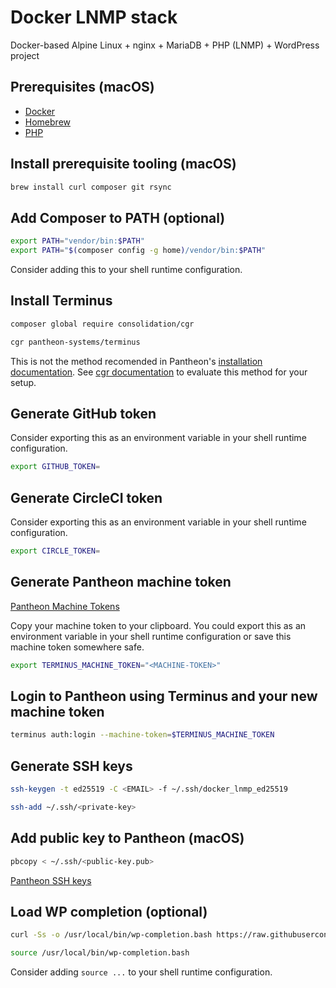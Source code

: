 # Docker LNMP stack

Docker-based Alpine Linux + nginx + MariaDB + PHP (LNMP) + WordPress project

## Prerequisites (macOS)

* [Docker](https://docs.docker.com/get-docker/)
* [Homebrew](http://brew.sh)
* [PHP](https://www.php.net/manual/en/install.php)

## Install prerequisite tooling (macOS)

```sh
brew install curl composer git rsync
```

## Add Composer to PATH (optional)

```sh
export PATH="vendor/bin:$PATH"
export PATH="$(composer config -g home)/vendor/bin:$PATH"
```

Consider adding this to your shell runtime configuration.

## Install Terminus

```sh
composer global require consolidation/cgr

cgr pantheon-systems/terminus
```

This is not the method recomended in Pantheon's [installation documentation](https://pantheon.io/docs/terminus/install). See [cgr documentation](https://github.com/consolidation/cgr) to evaluate this method for your setup.

## Generate GitHub token

[]()

Consider exporting this as an environment variable in your shell runtime configuration.

```sh
export GITHUB_TOKEN=
```

## Generate CircleCI token

[]()

Consider exporting this as an environment variable in your shell runtime configuration.

```sh
export CIRCLE_TOKEN=
```

## Generate Pantheon machine token

[Pantheon Machine Tokens](https://dashboard.pantheon.io/users/#account/tokens/list)

Copy your machine token to your clipboard. You could export this as an environment variable in your shell runtime configuration or save this machine token somewhere safe.

```sh
export TERMINUS_MACHINE_TOKEN="<MACHINE-TOKEN>"
```

## Login to Pantheon using Terminus and your new machine token

```sh
terminus auth:login --machine-token=$TERMINUS_MACHINE_TOKEN
```

## Generate SSH keys

```sh
ssh-keygen -t ed25519 -C <EMAIL> -f ~/.ssh/docker_lnmp_ed25519

ssh-add ~/.ssh/<private-key>
```

## Add public key to Pantheon (macOS)

```sh
pbcopy < ~/.ssh/<public-key.pub>
```

[Pantheon SSH keys](https://dashboard.pantheon.io/users/#account/ssh-keys)

## Load WP completion (optional)

```sh
curl -Ss -o /usr/local/bin/wp-completion.bash https://raw.githubusercontent.com/wp-cli/wp-cli/master/utils/wp-completion.bash

source /usr/local/bin/wp-completion.bash
```

Consider adding `source ...` to your shell runtime configuration.
